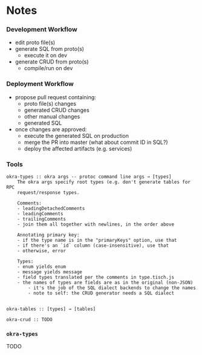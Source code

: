 Notes
=====
### Development Workflow
- edit proto file(s)
- generate SQL from proto(s)
    - execute it on dev
- generate CRUD from proto(s)
    - compile/run on dev

### Deployment Workflow
- propose pull request containing:
    - proto file(s) changes
    - generated CRUD changes
    - other manual changes
    - generated SQL
- once changes are approved:
    - execute the generated SQL on production
    - merge the PR into master (what about commit ID in SQL?)
    - deploy the affected artifacts (e.g. services)

### Tools

    okra-types :: okra args -- protoc command line args → [types]
        The okra args specify root types (e.g. don't generate tables for RPC
        request/response types.

        Comments:
        - leadingDetachedComments
        - leadingComments
        - trailingComments
        - join them all together with newlines, in the order above

        Annotating primary key:
        - if the type name is in the "primaryKeys" option, use that
        - if there's an `id` column (case-insensitive), use that
        - otherwise, error

        Types:
        - enum yields enum
        - message yields message
        - field types translated per the comments in type.tisch.js
        - the names of types are fields are as in the original (non-JSON)
            - it's the job of the SQL dialect backends to change the names
            - note to self: the CRUD generator needs a SQL dialect


    okra-tables :: [types] → [tables]

    okra-crud :: TODO

### `okra-types`
TODO